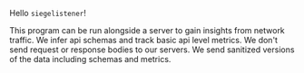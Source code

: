 Hello `siegelistener`!

This program can be run alongside a server to gain insights from network traffic.
We infer api schemas and track basic api level metrics.
We don't send request or response bodies to our servers.
We send sanitized versions of the data including schemas and metrics.

